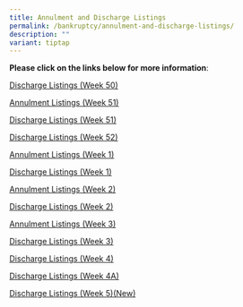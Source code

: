 ```yaml
---
title: Annulment and Discharge Listings
permalink: /bankruptcy/annulment-and-discharge-listings/
description: ""
variant: tiptap
---
```

<p><strong>Please click on the links below for more information</strong>:</p>
<p></p>
<p><a href="/files/Annulment &amp; Discharge Listings/Discharge_Listings__Week_50_.pdf" rel="noopener nofollow" target="_blank">Discharge Listings (Week 50)</a>
</p>
<p><a href="/files/Annulment &amp; Discharge Listings/Annulment_Listings__Week_51_.pdf" rel="noopener nofollow" target="_blank">Annulment Listings (Week 51)</a>
</p>
<p><a href="/files/Annulment &amp; Discharge Listings/Discharge_Listings__Week_51_.pdf" rel="noopener nofollow" target="_blank">Discharge Listings (Week 51)</a>
</p>
<p><a href="/files/Annulment &amp; Discharge Listings/Discharge_Listings__Week_52_.pdf" rel="noopener nofollow" target="_blank">Discharge Listings (Week 52)</a>
</p>
<p><a href="/files/Annulment &amp; Discharge Listings/Annulment_Listings__Week_1_.pdf" rel="noopener nofollow" target="_blank">Annulment Listings (Week 1)</a>
</p>
<p><a href="/files/Annulment &amp; Discharge Listings/Discharge_Listings__Week_1_.pdf" rel="noopener nofollow" target="_blank">Discharge Listings (Week 1)</a>
</p>
<p><a href="/files/Annulment &amp; Discharge Listings/Annulment_Listings__Week_2_.pdf" rel="noopener nofollow" target="_blank">Annulment Listings (Week 2)</a>
</p>
<p><a href="/files/Annulment &amp; Discharge Listings/Discharge_Listings__Week_2_.pdf" rel="noopener nofollow" target="_blank">Discharge Listings (Week 2)</a>
</p>
<p><a href="/files/Annulment &amp; Discharge Listings/Annulment_Listings__Week_3_.pdf" rel="noopener nofollow" target="_blank">Annulment Listings (Week 3)</a>
</p>
<p><a href="/files/Annulment &amp; Discharge Listings/Discharge_Listings__Week_3_.pdf" rel="noopener nofollow" target="_blank">Discharge Listings (Week 3)</a>
</p>
<p><a href="/files/Annulment &amp; Discharge Listings/Discharge_Listings__Week_4_.pdf" rel="noopener nofollow" target="_blank">Discharge Listings (Week 4)</a>
</p>
<p><a href="/files/Annulment &amp; Discharge Listings/Discharge_Listings__Week_4A_.pdf" rel="noopener nofollow" target="_blank">Discharge Listings (Week 4A)</a>
</p>
<p><a href="/files/Annulment &amp; Discharge Listings/Discharge_Listings__Week_5_.pdf" rel="noopener nofollow" target="_blank">Discharge Listings (Week 5)(New)</a>
</p>
<p></p>
<p></p>
<p></p>